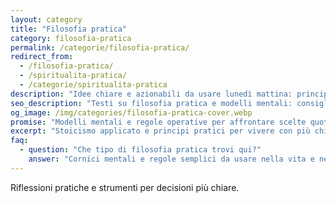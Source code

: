 ```yaml
---
layout: category
title: "Filosofia pratica"
category: filosofia-pratica
permalink: /categorie/filosofia-pratica/
redirect_from:
  - /filosofia-pratica/
  - /spiritualita-pratica/
  - /categorie/spiritualita-pratica
description: "Idee chiare e azionabili da usare lunedì mattina: principi e cornici mentali per decisioni più semplici."
seo_description: "Testi su filosofia pratica e modelli mentali: consigli concreti per decisioni chiare e meno indecisione nella vita quotidiana." 
og_image: /img/categories/filosofia-pratica-cover.webp
promise: "Modelli mentali e regole operative per affrontare scelte quotidiane con meno rumore."
excerpt: "Stoicismo applicato e principi pratici per vivere con più chiarezza e meno indecisione."
faq:
  - question: "Che tipo di filosofia pratica trovi qui?"
    answer: "Cornici mentali e regole semplici da usare nella vita e nel lavoro."
---
```


Riflessioni pratiche e strumenti per decisioni più chiare.
